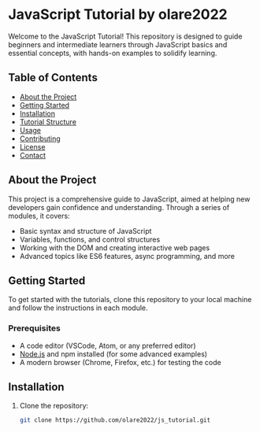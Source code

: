 # JavaScript Tutorial by olare2022

Welcome to the JavaScript Tutorial! This repository is designed to guide beginners and intermediate learners through JavaScript basics and essential concepts, with hands-on examples to solidify learning.

## Table of Contents
- [About the Project](#about-the-project)
- [Getting Started](#getting-started)
- [Installation](#installation)
- [Tutorial Structure](#tutorial-structure)
- [Usage](#usage)
- [Contributing](#contributing)
- [License](#license)
- [Contact](#contact)

## About the Project

This project is a comprehensive guide to JavaScript, aimed at helping new developers gain confidence and understanding. Through a series of modules, it covers:
- Basic syntax and structure of JavaScript
- Variables, functions, and control structures
- Working with the DOM and creating interactive web pages
- Advanced topics like ES6 features, async programming, and more

## Getting Started

To get started with the tutorials, clone this repository to your local machine and follow the instructions in each module.

### Prerequisites
- A code editor (VSCode, Atom, or any preferred editor)
- [Node.js](https://nodejs.org/) and npm installed (for some advanced examples)
- A modern browser (Chrome, Firefox, etc.) for testing the code

## Installation

1. Clone the repository:
   ```bash
   git clone https://github.com/olare2022/js_tutorial.git
